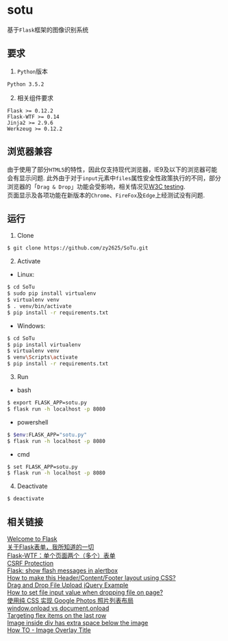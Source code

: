 # sotu

基于`Flask`框架的图像识别系统

## 要求

1. `Python`版本

```
Python 3.5.2
```

2. 相关组件要求

```
Flask >= 0.12.2
Flask-WTF >= 0.14
Jinja2 >= 2.9.6
Werkzeug >= 0.12.2
```

## 浏览器兼容

由于使用了部分`HTML5`的特性，因此仅支持现代浏览器，IE9及以下的浏览器可能会有显示问题. 此外由于对于`input`元素中`files`属性安全性政策执行的不同，部分浏览器的「`Drag & Drop`」功能会受影响，相关情况见[W3C testing](https://github.com/w3c/web-platform-tests/pull/6617).  
页面显示及各项功能在新版本的`Chrome`、`FireFox`及`Edge`上经测试没有问题.

## 运行

1. Clone

```sh
$ git clone https://github.com/zy2625/SoTu.git
```

2. Activate

* Linux:
```sh
$ cd SoTu
$ sudo pip install virtualenv
$ virtualenv venv
$ . venv/bin/activate
$ pip install -r requirements.txt
```

* Windows: 
```sh
$ cd SoTu
$ pip install virtualenv
$ virtualenv venv
$ venv\Scripts\activate
$ pip install -r requirements.txt
```

3. Run

* bash

```sh
$ export FLASK_APP=sotu.py
$ flask run -h localhost -p 8080
```

* powershell

```sh
$ $env:FLASK_APP="sotu.py"
$ flask run -h localhost -p 8080
```

* cmd

```sh
$ set FLASK_APP=sotu.py
$ flask run -h localhost -p 8080
```

4. Deactivate

```sh
$ deactivate
```

## 相关链接
[Welcome to Flask](http://flask.pocoo.org/docs/0.12/)  
[关于Flask表单，我所知道的一切](https://zhuanlan.zhihu.com/p/23577026?refer=flask)  
[Flask-WTF：单个页面两个（多个）表单](https://zhuanlan.zhihu.com/p/23437362)  
[CSRF Protection](http://flask-wtf.readthedocs.io/en/stable/csrf.html)  
[Flask: show flash messages in alertbox](https://stackoverflow.com/questions/33580143/flask-show-flash-messages-in-alertbox)  
[How to make this Header/Content/Footer layout using CSS?](https://stackoverflow.com/questions/7123138/how-to-make-this-header-content-footer-layout-using-css)  
[Drag and Drop File Upload jQuery Example](http://hayageek.com/drag-and-drop-file-upload-jquery/)  
[How to set file input value when dropping file on page?](https://stackoverflow.com/questions/47515232/how-to-set-file-input-value-when-dropping-file-on-page)  
[使用纯 CSS 实现 Google Photos 照片列表布局](https://github.com/xieranmaya/blog/issues/4)  
[window.onload vs document.onload](https://stackoverflow.com/questions/588040/window-onload-vs-document-onload)  
[Targeting flex items on the last row](https://stackoverflow.com/questions/42176419/targeting-flex-items-on-the-last-row)  
[Image inside div has extra space below the image](https://stackoverflow.com/questions/5804256/image-inside-div-has-extra-space-below-the-image)  
[How TO - Image Overlay Title](https://www.w3schools.com/howto/howto_css_image_overlay_title.asp)  